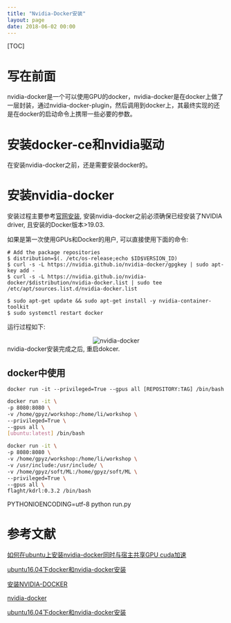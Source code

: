 ```yaml
---
title: "Nvidia-Docker安装"
layout: page
date: 2018-06-02 00:00
---
```

[TOC]

# 写在前面
nvidia-docker是一个可以使用GPU的docker，nvidia-docker是在docker上做了一层封装，通过nvidia-docker-plugin，然后调用到docker上，其最终实现的还是在docker的启动命令上携带一些必要的参数。

# 安装docker-ce和nvidia驱动
在安装nvidia-docker之前，还是需要安装docker的。

# 安装nvidia-docker
安装过程主要参考[官网安装](https://github.com/NVIDIA/nvidia-docker), 安装nvidia-docker之前必须确保已经安装了NVIDIA driver, 且安装的Docker版本>19.03.

如果是第一次使用GPUs和Docker的用户, 可以直接使用下面的命令:
```
# Add the package repositories
$ distribution=$(. /etc/os-release;echo $ID$VERSION_ID)
$ curl -s -L https://nvidia.github.io/nvidia-docker/gpgkey | sudo apt-key add -
$ curl -s -L https://nvidia.github.io/nvidia-docker/$distribution/nvidia-docker.list | sudo tee /etc/apt/sources.list.d/nvidia-docker.list

$ sudo apt-get update && sudo apt-get install -y nvidia-container-toolkit
$ sudo systemctl restart docker
```
运行过程如下:
<center><img src="/wiki/static/images/docker/nvidia-docker_install.png" alt="nvidia-docker"/></center>
nvidia-docker安装完成之后, 重启dokcer.

## docker中使用

```
docker run -it --privileged=True --gpus all [REPOSITORY:TAG] /bin/bash
```

```bash
docker run -it \
-p 8080:8080 \
-v /home/gpyz/workshop:/home/li/workshop \
--privileged=True \
--gpus all \
[ubuntu:latest] /bin/bash
```

```bash
docker run -it \
-p 8080:8080 \
-v /home/gpyz/workshop:/home/li/workshop \
-v /usr/include:/usr/include/ \
-v /home/gpyz/soft/ML:/home/gpyz/soft/ML \
--privileged=True \
--gpus all \
flaght/kdrl:0.3.2 /bin/bash
```

PYTHONIOENCODING=utf-8 python run.py

# 参考文献
[如何在ubuntu上安装nvidia-docker同时与宿主共享GPU cuda加速](https://www.liangzl.com/get-article-detail-3784.html)

[ubuntu16.04下docker和nvidia-docker安装](https://blog.csdn.net/qq_41493990/article/details/81624419)

[安装NVIDIA-DOCKER](https://www.jianshu.com/p/f25ccedb996e)

[nvidia-docker](https://github.com/NVIDIA/nvidia-docker)

[ubuntu16.04下docker和nvidia-docker安装](https://blog.csdn.net/qq_41493990/article/details/81624419)